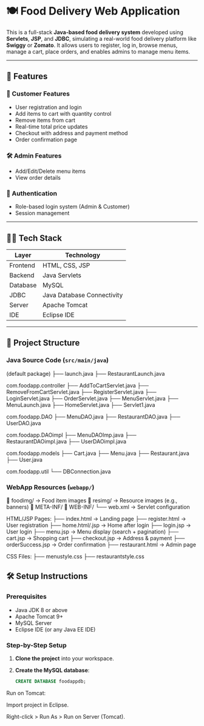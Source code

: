 # 🍽️ Food Delivery Web Application

This is a full-stack **Java-based food delivery system** developed using **Servlets**, **JSP**, and **JDBC**, simulating a real-world food delivery platform like **Swiggy** or **Zomato**. It allows users to register, log in, browse menus, manage a cart, place orders, and enables admins to manage menu items.

---

## 🚀 Features

### 👤 Customer Features
- User registration and login
- Add items to cart with quantity control
- Remove items from cart
- Real-time total price updates
- Checkout with address and payment method
- Order confirmation page

### 🛠️ Admin Features
- Add/Edit/Delete menu items
- View order details

### 🔐 Authentication
- Role-based login system (Admin & Customer)
- Session management

---

## 🧑‍💻 Tech Stack

| Layer       | Technology            |
|-------------|------------------------|
| Frontend    | HTML, CSS, JSP         |
| Backend     | Java Servlets          |
| Database    | MySQL                  |
| JDBC        | Java Database Connectivity |
| Server      | Apache Tomcat          |
| IDE         | Eclipse IDE            |

---

## 📂 Project Structure

### Java Source Code (`src/main/java`)
(default package)
├── launch.java
├── RestaurantLaunch.java

com.foodapp.controller
├── AddToCartServlet.java
├── RemoveFromCartServlet.java
├── RegisterServlet.java
├── LoginServlet.java
├── OrderServlet.java
├── MenuServlet.java
├── MenuLaunch.java
├── HomeServlet.java
├── Servlet1.java

com.foodapp.DAO
├── MenuDAO.java
├── RestaurantDAO.java
├── UserDAO.java

com.foodapp.DAOimpl
├── MenuDAOImp.java
├── RestaurantDAOimpl.java
├── UserDAOimpl.java

com.foodapp.models
├── Cart.java
├── Menu.java
├── Restaurant.java
├── User.java

com.foodapp.util
└── DBConnection.java


### WebApp Resources (`webapp/`)
📁 foodimg/ → Food item images
📁 resimg/ → Resource images (e.g., banners)
📁 META-INF/
📁 WEB-INF/
└── web.xml → Servlet configuration

HTML/JSP Pages:
├── index.html → Landing page
├── register.html → User registration
├── home.html/.jsp → Home after login
├── login.jsp → User login
├── menu.jsp → Menu display (search + pagination)
├── cart.jsp → Shopping cart
├── checkout.jsp → Address & payment
├── orderSuccess.jsp → Order confirmation
├── restaurant.html → Admin page

CSS Files:
├── menustyle.css
├── restaurantstyle.css

## 🛠️ Setup Instructions

### Prerequisites
- Java JDK 8 or above
- Apache Tomcat 9+
- MySQL Server
- Eclipse IDE (or any Java EE IDE)

### Step-by-Step Setup

1. **Clone the project** into your workspace.

2. **Create the MySQL database**:
   ```sql
   CREATE DATABASE foodappdb;
Run on Tomcat:

Import project in Eclipse.

Right-click > Run As > Run on Server (Tomcat).


